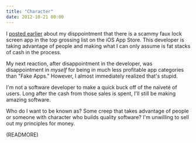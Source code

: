 ```yaml
---
title: "Character"
date: 2012-10-21 00:00
---
```


I [posted earlier](https://alpha.app.net/ashfurrow/post/1124726) about my disppointment that there is a scammy faux lock screen app in the top grossing list on the iOS App Store. This developer is taking advantage of people and making what I can only assume is fat stacks of cash in the process.

My next reaction, after disappointment in the developer, was disappointment in _myself_ for being in much less profitable app categories than "Fake Apps." However, I almost immediately realized that's stupid.

I'm not a software developer to make a quick buck off of the naïveté of users. Long after the cash from those sales is spent, I'll still be making amazing software.

Who do I want to be known as? Some creep that takes advantage of people or someone with character who builds quality software? I'm unwilling to sell out my principles for money.

(READMORE)
